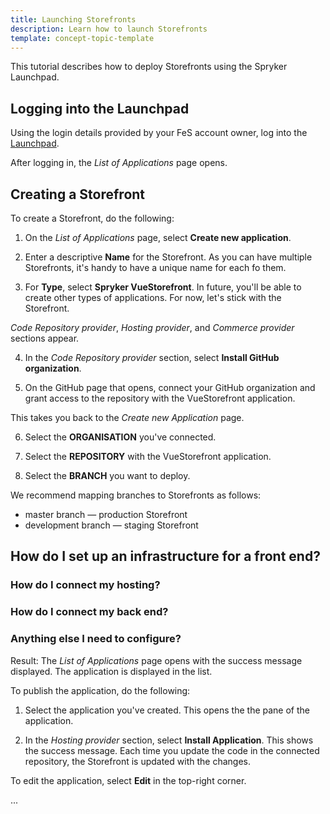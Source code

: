 ```yaml
---
title: Launching Storefronts
description: Learn how to launch Storefronts
template: concept-topic-template
---
```


This tutorial describes how to deploy Storefronts using the Spryker Launchpad.

## Logging into the Launchpad

Using the login details provided by your FeS account owner, log into the [Launchpad](https://launchpad.spryker.com).

After logging in, the *List of Applications* page opens.

## Creating a Storefront

To create a Storefront, do the following:

1. On the *List of Applications* page, select **Create new application**.

2. Enter a descriptive **Name** for the Storefront.
  As you can have multiple Storefronts, it's handy to have a unique name for each fo them.

3. For **Type**, select **Spryker VueStorefront**.
  In future, you'll be able to create other types of applications. For now, let's stick with the Storefront.

  *Code Repository provider*, *Hosting provider*, and *Commerce provider* sections appear.

4. In the *Code Repository provider* section, select **Install GitHub organization**.

5. On the GitHub page that opens, connect your GitHub organization and grant access to the repository with the VueStorefront application.

This takes you back to the *Create new Application* page.

6. Select the **ORGANISATION** you've connected.

7. Select the **REPOSITORY** with the VueStorefront application.

8. Select the **BRANCH** you want to deploy.

We recommend mapping branches to Storefronts as follows:
* master branch — production Storefront
* development branch — staging Storefront




## How do I set up an infrastructure for a front end?


### How do I connect my hosting?

### How do I connect my back end?

### Anything else I need to configure?

Result: The *List of Applications* page opens with the success message displayed. The application is displayed in the list.

To publish the application, do the following:

1. Select the application you've created.
  This opens the the pane of the application.

2. In the *Hosting provider* section, select **Install Application**.
  This shows the success message. Each time you update the code in the connected repository, the Storefront is updated with the changes.


To edit the application, select **Edit** in the top-right corner.   


...

